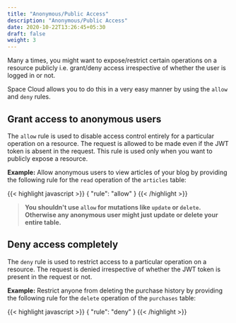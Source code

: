 ```yaml
---
title: "Anonymous/Public Access"
description: "Anonymous/Public Access"
date: 2020-10-22T13:26:45+05:30
draft: false
weight: 3
---
```


Many a times, you might want to expose/restrict certain operations on a resource publicly i.e. grant/deny access irrespective of whether the user is logged in or not. 

Space Cloud allows you to do this in a very easy manner by using the `allow` and `deny` rules. 

## Grant access to anonymous users

The `allow` rule is used to disable access control entirely for a particular operation on a resource. The request is allowed to be made even if the JWT token is absent in the request. This rule is used only when you want to publicly expose a resource.

**Example:** Allow anonymous users to view articles of your blog by providing the following rule for the `read` operation of the `articles` table:

{{< highlight javascript >}}
{
  "rule": "allow"
}
{{< /highlight >}}

> **You shouldn't use `allow` for mutations like `update` or `delete`. Otherwise any anonymous user might just update or delete your entire table.**

## Deny access completely

The `deny` rule is used to restrict access to a particular operation on a resource. The request is denied irrespective of whether the JWT token is present in the request or not.

**Example:** Restrict anyone from deleting the purchase history by providing the following rule for the `delete` operation of the `purchases` table:

{{< highlight javascript >}}
{
  "rule": "deny"
}
{{< /highlight >}}